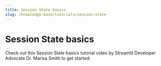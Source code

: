 ```yaml
---
title: Session State basics
slug: /knowledge-base/tutorials/session-state
---
```


# Session State basics

Check out this Session State basics tutorial video by Streamlit Developer Advocate Dr. Marisa Smith to get started:

<YouTube videoId="92jUAXBmZyU" />
